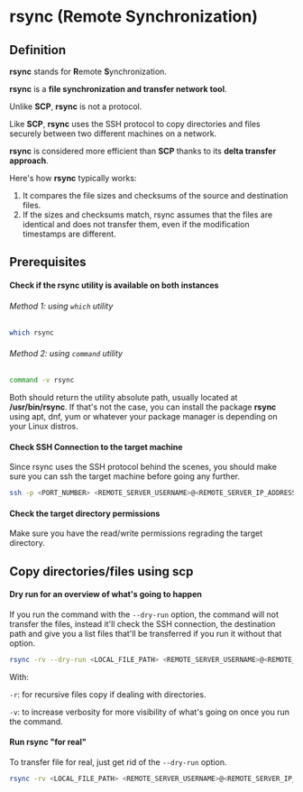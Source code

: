 # rsync (Remote Synchronization)

## Definition
**rsync** stands for **R**emote **S**ynchronization.

**rsync** is a **file synchronization and transfer network tool**.

Unlike **SCP**, **rsync** is not a protocol.

Like **SCP**,
**rsync** uses the SSH protocol to copy directories and files securely between two different machines on a network.

**rsync** is considered more efficient than **SCP** thanks to its **delta transfer approach**. 

Here's how **rsync** typically works:

1. It compares the file sizes and checksums of the source and destination files.
2. If the sizes and checksums match, rsync assumes that the files are identical and does not transfer them, even if the modification timestamps are different.

## Prerequisites

#### Check if the rsync utility is available on both instances

###### Method 1: using `which` utility
```bash 
which rsync
```
###### Method 2: using `command` utility
```bash 
command -v rsync
```
Both should return the utility absolute path, usually located at **/usr/bin/rsync**.
If that's not the case, you can install the package **rsync** using apt, dnf,
yum or whatever your package manager is depending on your Linux distros. 

#### Check SSH Connection to the target machine
Since rsync uses the SSH protocol behind the scenes,
you should make sure you can ssh the target machine before going any further.
```bash
ssh -p <PORT_NUMBER> <REMOTE_SERVER_USERNAME>@<REMOTE_SERVER_IP_ADDRESS>
```

#### Check the target directory permissions
Make sure you have the read/write permissions regrading the target directory.

## Copy directories/files using scp

#### Dry run for an overview of what's going to happen
If you run the command with the `--dry-run` option, the command will not transfer the files,
instead it'll check the SSH connection,
the destination path and give you a list files that'll be transferred if you run it without that option.
```bash
rsync -rv --dry-run <LOCAL_FILE_PATH> <REMOTE_SERVER_USERNAME>@<REMOTE_SERVER_IP_ADDRESS>:<REMOTE_SERVER_DIRECTORY_PATH> 
```

With:

`-r`: for recursive files copy if dealing with directories.

`-v`: to increase verbosity for more visibility of what's going on once you run the command.

#### Run rsync "for real"
To transfer file for real, just get rid of the `--dry-run` option.

```bash
rsync -rv <LOCAL_FILE_PATH> <REMOTE_SERVER_USERNAME>@<REMOTE_SERVER_IP_ADDRESS>:<REMOTE_SERVER_DIRECTORY_PATH> 
```